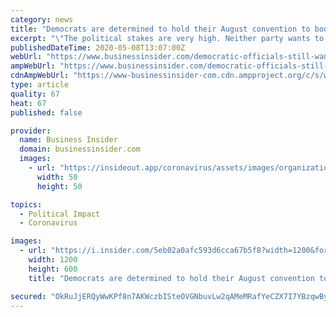 ```yaml
---
category: news
title: "Democrats are determined to hold their August convention to boost Joe Biden's campaign, even as coronavirus continues to spread across the country"
excerpt: "\"The political stakes are very high. Neither party wants to be the first to cancel its convention,\" a Democratic official in Michigan told Insider."
publishedDateTime: 2020-05-08T13:07:00Z
webUrl: "https://www.businessinsider.com/democratic-officials-still-want-to-hold-in-person-august-convention-2020-5"
ampWebUrl: "https://www.businessinsider.com/democratic-officials-still-want-to-hold-in-person-august-convention-2020-5?amp"
cdnAmpWebUrl: "https://www-businessinsider-com.cdn.ampproject.org/c/s/www.businessinsider.com/democratic-officials-still-want-to-hold-in-person-august-convention-2020-5?amp"
type: article
quality: 67
heat: 67
published: false

provider:
  name: Business Insider
  domain: businessinsider.com
  images:
    - url: "https://insideout.app/coronavirus/assets/images/organizations/businessinsider.com-50x50.jpg"
      width: 50
      height: 50

topics:
  - Political Impact
  - Coronavirus

images:
  - url: "https://i.insider.com/5eb02a0afc593d6cca67b5f8?width=1200&format=jpeg"
    width: 1200
    height: 600
    title: "Democrats are determined to hold their August convention to boost Joe Biden's campaign, even as coronavirus continues to spread across the country"

secured: "OkRuJjERQyWwKPf8n7AKWczbISteOVGNbuvLw2qAMeMRafYeCZX7I7YBzqwBy82+qfLMtWWfDLXKy8TRhzjwMY+HKUmJZy41IkbuR2TCyGDLQJjiofVVj0Q/2rxbyVANNKQKDsRykKrpOC5B8JHX3553A6+3JKV0mN1ynzN5ACmuPEilFIGfiE4hsRLm821WKDwS6xP5LJgSHMOafhMXjQfjCcZAPt3vaA+Czt0m0+2bN+79Sf73WeiND1TJQ7DKWrsqEBW6a/figtwWuqHUYlrfzaQA/d8xA+prAkonTEztJQF+ccGCKQdO56hZysi3v1mtncU90GZh2hlrg1qfWY12iSvPz1zPf6QY1clsGtMYZie+rtWkSAdtOLVkUq2bKF8Qi5mXCZd8VmddgYHYNVL8/jf2INN0f0wL73E7zP1KuL5YW2hXXCkHGl18STSvADSiI6kVORbNYpsLU3+LJm7QAKcKbAbpwlG1PCghZr4=;mJWj38JgSQn9KIrHYLpuQA=="
---
```


